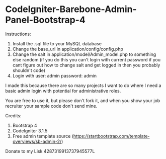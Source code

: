 # CodeIgniter-Barebone-Admin-Panel-Bootstrap-4
Instructions:

1) Install the .sql file to your MySQL database
2) Change the base_url in application/config/config.php
3) Change the salt in application/model/Admin_model.php to something else random (if you do this you can't login with current password if you cant figure out how to change salt and get logged in then you probably shouldn't code)
4) Login with user: admin password: admin


I made this because there are so many projects I want to do where I need a basic admin login with potential for administrative roles.

You are free to use it, but please don't fork it, and when you show your job recruiter your sample code don't send mine.

Credits: 

1. Bootstrap 4
2. CodeIgniter 3.1.5
3. Free admin template source (https://startbootstrap.com/template-overviews/sb-admin-2/) 

Donate to my Lisk
4287319913737945577L
